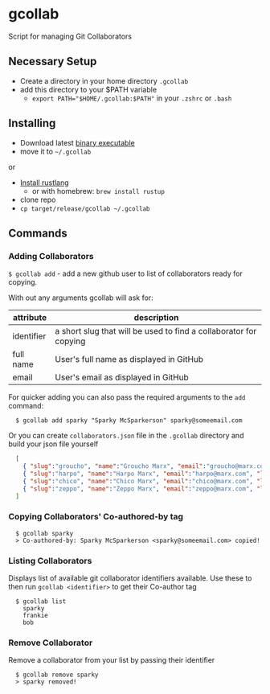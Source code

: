 # gcollab
Script for managing Git Collaborators

## Necessary Setup

* Create a directory in your home directory `.gcollab`
* add this directory to your $PATH variable
  * `export PATH="$HOME/.gcollab:$PATH"` in your `.zshrc` or `.bash`

## Installing

* Download latest [binary executable](https://github.com/Sparkmasterflex/gcollab/releases)
* move it to `~/.gcollab`

or

* [Install rustlang](https://www.rust-lang.org/tools/install)
    - or with homebrew: `brew install rustup`
* clone repo
* `cp target/release/gcollab ~/.gcollab`


## Commands

### Adding Collaborators

`$ gcollab add` - add a new github user to list of collaborators ready for copying.

With out any arguments gcollab will ask for:

| attribute | description |
|-----------|-------------|
| identifier | a short slug that will be used to find a collaborator for copying |
| full name | User's full name as displayed in GitHub |
| email | User's email as displayed in GitHub |

For quicker adding you can also pass the required arguments to the `add` command:

```
  $ gcollab add sparky "Sparky McSparkerson" sparky@someemail.com
```

Or you can create `collaborators.json` file in the `.gcollab` directory and build your json file yourself

```json
  [
    { "slug":"groucho", "name":"Groucho Marx", "email":"groucho@marx.com", "last_used":true },
    { "slug":"harpo", "name":"Harpo Marx", "email":"harpo@marx.com", "last_used":true },
    { "slug":"chico", "name":"Chico Marx", "email":"chico@marx.com", "last_used":true },
    { "slug":"zeppo", "name":"Zeppo Marx", "email":"zeppo@marx.com", "last_used":true }
  ]
```

### Copying Collaborators' Co-authored-by tag

```
  $ gcollab sparky
  > Co-authored-by: Sparky McSparkerson <sparky@someemail.com> copied!
```

### Listing Collaborators

Displays list of available git collaborator identifiers available. Use these to then run `gcollab <identifier>` to get their Co-author tag

```
  $ gcollab list
    sparky
    frankie
    bob
```

### Remove Collaborator

Remove a collaborator from your list by passing their identifier

```
  $ gcollab remove sparky
  > sparky removed!
```

